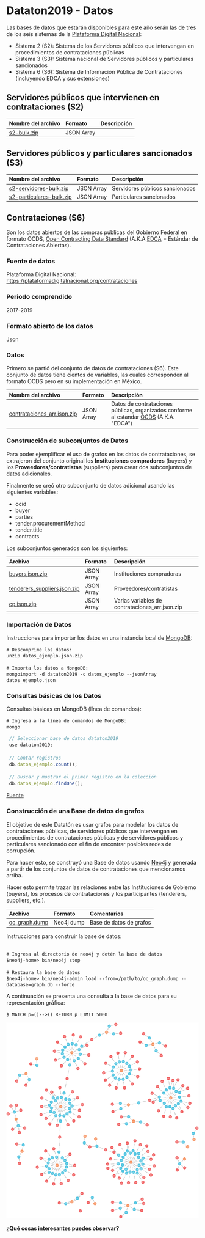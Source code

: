 # Dataton2019 - Datos 

Las bases de datos que estarán disponibles para este año serán las de tres de los seis sistemas de la [Plataforma Digital Nacional](https://plataformadigitalnacional.org/):

- Sistema 2 (S2): Sistema de los Servidores públicos que intervengan en procedimientos de contrataciones públicas 
- Sistema 3 (S3): Sistema nacional de Servidores públicos y particulares sancionados 
- Sistema 6 (S6): Sistema de Información Pública de Contrataciones (incluyendo EDCA y sus extensiones)

## Servidores públicos que intervienen en contrataciones (S2)
| Nombre del archivo        | Formato  | Descripción  |
| :------------- |:-------------| :-----|
|[s2-bulk.zip](https://drive.google.com/open?id=1nEHWih7eCFEUinZ-bYPPQcr0tYoEf8_6)| JSON Array | |

## Servidores públicos y particulares sancionados (S3)
| Nombre del archivo        | Formato  | Descripción  |
| :------------- |:-------------| :-----|
|[s2-servidores-bulk.zip](https://drive.google.com/open?id=1u577QPXivK3_-DETD37Tcjty0OskEWw-)|JSON Array| Servidores públicos sancionados|
|[s2-particulares-bulk.zip](https://drive.google.com/open?id=108yGjWBK4175vWaRwRDhoiLLdG32EMHp)|JSON Array| Particulares sancionados|

## Contrataciones (S6)
Son los datos abiertos de las compras públicas del Gobierno Federal en formato OCDS, [Open Contracting Data Standard](https://standard.open-contracting.org/latest/en/) (A.K.A [EDCA](https://www.contratacionesabiertas.mx/) = Estándar de Contrataciones Abiertas).

### Fuente de datos 
Plataforma Digital Nacional: https://plataformadigitalnacional.org/contrataciones

### Periodo comprendido
2017-2019


### Formato abierto de los datos
Json

### Datos
Primero se partió del conjunto de datos de contrataciones (S6). Este conjunto de datos tiene cientos de variables, las cuales corresponden al formato OCDS pero en su implementación en México. 

| Nombre del archivo        | Formato  | Descripción  |
| :------------- |:-------------| :-----|
| [contrataciones_arr.json.zip](https://drive.google.com/open?id=1XOYDLVv-RqcMs8_hzkZ0fjC9FYh2psFw)      | JSON Array| Datos de contrataciones públicas, organizados conforme al estandar [OCDS](https://standard.open-contracting.org/latest/es/) (A.K.A. "EDCA") |

### Construcción de subconjuntos de Datos
Para poder ejemplificar el uso de grafos en los datos de contrataciones, se extrajeron del conjunto original los **Instituciones compradores** (buyers) y los **Proveedores/contratistas** (suppliers) para crear dos subconjuntos de datos adicionales. 

Finalmente se creó otro subconjunto de datos adicional usando las siguientes variables:
- ocid
- buyer
- parties
- tender.procurementMethod
- tender.title
- contracts

Los subconjuntos generados son los siguientes:

| Archivo        | Formato  | Descripción  |
| :------------- |:-------------| :-----|
| [buyers.json.zip](https://drive.google.com/open?id=1ZJaIaaENwJvKIKf2k2ZGd8WKEwMSGPIP) | JSON Array| Instituciones compradoras |
| [tenderers_suppliers.json.zip](https://drive.google.com/open?id=1jGCZA70SPeLuAYK0tKIGAYPDfo4F9J3k)| JSON Array| Proveedores/contratistas|
| [cp.json.zip](https://drive.google.com/open?id=1zwuwreBlYbuQnBR44MOH25bhbRO2qWQH)| JSON Array| Varias variables de contrataciones_arr.json.zip|

### Importación de Datos
Instrucciones para importar los datos en una instancia local de [MongoDB](https://www.mongodb.com/):
```shell script
# Descomprime los datos:
unzip datos_ejemplo.json.zip

# Importa los datos a MongoDB:
mongoimport -d dataton2019 -c datos_ejemplo --jsonArray datos_ejemplo.json
```
### Consultas básicas de los Datos
Consultas básicas en MongoDB (línea de comandos):
```shell script
# Ingresa a la línea de comandos de MongoDB:
mongo
```

```javascript
 // Seleccionar base de datos dataton2019
 use dataton2019;

 // Contar registros
 db.datos_ejemplo.count();

 // Buscar y mostrar el primer registro en la colección 
 db.datos_ejemplo.findOne();
```

[Fuente](https://compranetinfo.hacienda.gob.mx/info/datos/archivo.php?idc=3&ida=9)

### Construcción de una Base de datos de grafos
El objetivo de este Datatón es usar grafos para modelar los datos de contrataciones públicas, de servidores públicos que intervengan en procedimientos de contrataciones públicas y de servidores públicos y particulares sancionado con el fin de encontrar posibles redes de corrupción.

Para hacer esto, se construyó una Base de datos usando [Neo4j](https://neo4j.com/) y generada a partir de los conjuntos de datos de contrataciones que mencionamos arriba.

Hacer esto permite trazar las relaciones entre las Instituciones de Gobierno (buyers), los procesos de contrataciones y los participantes (tenderers, suppliers, etc.).

| Archivo        | Formato  | Comentarios  |
| :------------- |:-------------| :-----|
| [oc_graph.dump](https://drive.google.com/open?id=1EkbFSvMjVXYtNqpHGO-3ac0LvPU95uuB) | Neo4j dump | Base de datos de grafos |

Instrucciones para construir la base de datos:
```shell script

# Ingresa al directorio de neo4j y detén la base de datos
$neo4j-home> bin/neo4j stop

# Restaura la base de datos
$neo4j-home> bin/neo4j-admin load --from=/path/to/oc_graph.dump --database=graph.db --force
```

A continuación se presenta una consulta a la base de datos para su representación gráfica:
```
$ MATCH p=()-->() RETURN p LIMIT 5000
```
![alt Graph database](https://raw.githubusercontent.com/PDNMX/datosDataton2019/master/S6_Contrataciones/graph.png)

**¿Qué cosas interesantes puedes observar?**


